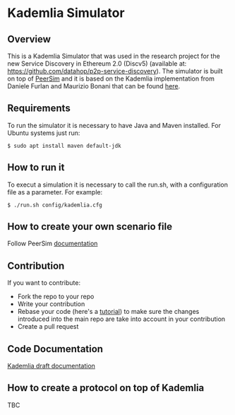 # Kademlia Simulator

## Overview
 
This is a Kademlia Simulator that was used in the research project for the new Service Discovery in Ethereum 2.0 (Discv5) (available at: https://github.com/datahop/p2p-service-discovery). The simulator is built on top of [PeerSim](http://peersim.sourceforge.net/) and it is based on the Kademlia implementation from Daniele Furlan and Maurizio Bonani that can be found [here](http://peersim.sourceforge.net/code/kademlia.zip).

## Requirements

To run the simulator it is necessary to have Java and Maven installed. For Ubuntu systems just run:

```shell
$ sudo apt install maven default-jdk
```

## How to run it

To execut a simulation it is necessary to call the run.sh, with a configuration file as a parameter. For example:

```shell
$ ./run.sh config/kademlia.cfg
```

## How to create your own scenario file

Follow PeerSim [documentation](http://peersim.sourceforge.net/tutorialed/)

## Contribution
If you want to contribute:
* Fork the repo to your repo
* Write your contribution
* Rebase your code (here's a [tutorial](https://www.howtogeek.com/849210/git-rebase/)) to make sure the changes introduced into the main repo are take into account in your contribution
* Create a pull request

## Code Documentation

[Kademlia draft documentation](simulator/src/main/java/peersim/kademlia/docs/kademlia_draft_doc.md) 

## How to create a protocol on top of Kademlia

TBC
